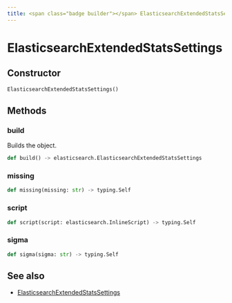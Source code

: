 ```yaml
---
title: <span class="badge builder"></span> ElasticsearchExtendedStatsSettings
---
```

# <span class="badge builder"></span> ElasticsearchExtendedStatsSettings

## Constructor

```python
ElasticsearchExtendedStatsSettings()
```
## Methods

### <span class="badge object-method"></span> build

Builds the object.

```python
def build() -> elasticsearch.ElasticsearchExtendedStatsSettings
```

### <span class="badge object-method"></span> missing

```python
def missing(missing: str) -> typing.Self
```

### <span class="badge object-method"></span> script

```python
def script(script: elasticsearch.InlineScript) -> typing.Self
```

### <span class="badge object-method"></span> sigma

```python
def sigma(sigma: str) -> typing.Self
```

## See also

 * <span class="badge object-type-class"></span> [ElasticsearchExtendedStatsSettings](./object-ElasticsearchExtendedStatsSettings.md)
